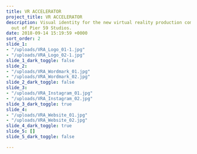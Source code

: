 ```yaml
---
title: VR ACCELERATOR
project_title: VR ACCELERATOR
description: Visual identity for the new virtual reality production company based
  out of Pier 59 Studios.
date: 2018-09-14 15:19:59 +0000
sort_order: 2
slide_1:
- "/uploads/VRA_Logo_01-1.jpg"
- "/uploads/VRA_Logo_02-1.jpg"
slide_1_dark_toggle: false
slide_2:
- "/uploads/VRA_Wordmark_01.jpg"
- "/uploads/VRA_Wordmark_02.jpg"
slide_2_dark_toggle: false
slide_3:
- "/uploads/VRA_Instagram_01.jpg"
- "/uploads/VRA_Instagram_02.jpg"
slide_3_dark_toggle: true
slide_4:
- "/uploads/VRA_Website_01.jpg"
- "/uploads/VRA_Website_02.jpg"
slide_4_dark_toggle: true
slide_5: []
slide_5_dark_toggle: false

---
```

